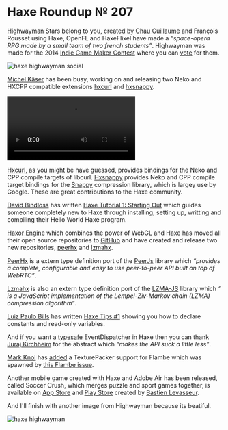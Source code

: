 [_template]: ../templates/roundup.html
[“”]: a ""
# Haxe Roundup № 207

[Highwayman][l1] Stars belong to you, created by [Chau Guillaume][tw1] and 
François Rousset using Haxe, OpenFL and HaxeFlixel have made a _“space-opera
RPG made by a small team of two french students”_. Highwayman was made for
the 2014 [Indie Game Maker Contest][l2] where you can [vote][l2] for them.

![haxe highwayman social](/img/207/Beacon.png "Highwayman | Hello?")

[Michel Käser][tw2] has been busy, working on and releasing two Neko and HXCPP
compatible extensions [hxcurl] and [hxsnappy].

![haxe hxcurl](/img/207/hxcurl.mp4 "HxCurl Download Progress")

[Hxcurl], as you might be have guessed, provides bindings for the Neko and CPP
compile targets of libcurl. [Hxsnappy] provides Neko and CPP compile target bindings 
for the [Snappy] compression library, which is largey use by Google. These are
great contributions to the Haxe community.

[David Bindloss][tw3] has written [Haxe Tutorial 1: Starting Out][l3] which guides
someone completely new to Haxe through installing, setting up, writting and compiling
their Hello World Haxe program.

[Haxor Engine][tw4] which combines the power of WebGL and Haxe has moved all their
open source repositories to [GitHub][l4] and have created and release two new 
repositories, [peerhx] and [lzmahx].

[PeerHx] is a extern type definition port of the [PeerJs] library which _“provides
a complete, configurable and easy to use peer-to-peer API built on top of WebRTC”_.

[Lzmahx] is also an extern type definition port of the [LZMA-JS] library  which _“
is a JavaScript implementation of the Lempel-Ziv-Markov chain (LZMA) compression 
algorithm”_.

[Luiz Paulo Bills][tw4] has written [Haxe Tips #1][l5] showing you how to declare
constants and read-only variables.

And if you want a [typesafe] EventDispatcher in Haxe then you can thank
[Juraj Kirchheim][tw5] for the abstract which _“makes the API suck a little less”_.

[Mark Knol][tw6] has [added][l6] a TexturePacker support for Flambe which was spawned
by [this Flambe issue][l7].

Another mobile game created with Haxe and Adobe Air has been released, called 
Soccer Crush, which merges puzzle and sport games together, is available on
[App Store] and [Play Store] created by [Bastien Levasseur][tw7].

And I'll finish with another image from Highwayman because its beatiful.

![haxe highwayman](/img/207/galaxy.png "Highwayman")

[tw1]: https://twitter.com/Akryum "@Akryum"
[tw2]: https://twitter.com/frontenderch "@frontenderch"
[tw3]: https://twitter.com/davidbindloss "@davidbindloss"
[tw4]: https://twitter.com/luizbills "@luizbills"
[tw5]: https://twitter.com/back2dos "@back2dos"
[tw6]: https://twitter.com/mknol "@mknol"
[tw7]: https://twitter.com/nymac "@nymac"
	
[hxcurl]: https://github.com/MaddinXx/hxcurl "Libcurl Haxe Bindings on GitHub"
[hxsnappy]: https://github.com/MaddinXx/hxsnappy "Snappy Compression Library Bindings on GitHub"
[snappy]: https://code.google.com/p/snappy/ "Snappy Compression Library"
[peerhx]: https://github.com/haxorplatform/peerhx "PeerHx on GitHub"
[lzmahx]: https://github.com/haxorplatform/lzmahx "Lzmahx on GitHub"
[peerjs]: https://github.com/peers/peerjs "PeerJs on GitHub"
[lzma-js]: https://github.com/nmrugg/LZMA-JS "LZMA-JS on GitHub"
[typesafe]: https://gist.github.com/back2dos/84ff9caf2c2c7bdd4789 "Typesafe EventDispatcher"
[app store]: https://itunes.apple.com/us/app/soccer-crush-2014-edition/id850363116?mt=8 "Soccer Crush on the App Store"
[play store]: https://play.google.com/store/apps/details?id=air.com.virgoplay.soccershoot "Soccer Crush on the Play Store"

[l1]: http://highwayman-game.com/ "Highwayman | Stars belong to you"
[l2]: http://contest.rpgmakerweb.com/game/view/id/75#.U7QHF_ldWSq "Highwayman: Stars belong to you"
[l3]: http://davidbindloss.com/tutorials/haxe-tutorial-1 "Haxe Tutorial 1: Starting Out"
[l4]: https://github.com/haxorplatform "Haxor Platform on GitHub"
[l5]: https://luizbills.github.io/article/haxe-tips-1/ "Haxe Tips #1"
[l6]: https://gist.github.com/markknol/88893e41f3bb0200452f "Flambe TexturePacker Support"
[l7]: https://github.com/aduros/flambe/issues/272 "TexturePacker Support? on GitHub"